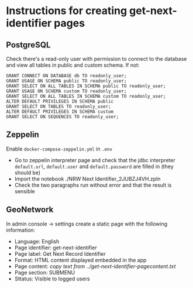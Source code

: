 # Instructions for creating get-next-identifier pages

## PostgreSQL

Check there's a read-only user with permission to connect to the database and view all tables in public and custom schema. If not:

	GRANT CONNECT ON DATABASE db TO readonly_user;
	GRANT USAGE ON SCHEMA public TO readonly_user;
	GRANT SELECT ON ALL TABLES IN SCHEMA public TO readonly_user;
	GRANT USAGE ON SCHEMA custom TO readonly_user;
	GRANT SELECT ON ALL TABLES IN SCHEMA custom TO readonly_user;
	ALTER DEFAULT PRIVILEGES IN SCHEMA public
	GRANT SELECT ON TABLES TO readonly_user;
	ALTER DEFAULT PRIVILEGES IN SCHEMA custom
	GRANT SELECT ON SEQUENCES TO readonly_user;

## Zeppelin

Enable `docker-compose-zeppelin.yml` in `.env`

* Go to zeppelin interpreter page and check that the jdbc interpreter `default.url`, `default.user` and `default.password` are filled in (they should be)
* Import the notebook ./NRW Next Identifier_2JUBZJ4VH.zpln
* Check the two paragraphs run without error and that the result is sensible

## GeoNetwork

In admin console -> settings create a static page with the following information:

* Language: English
* Page identifier: get-next-identifier
* Page label: Get Next Record Identifier
* Format: HTML content displayed embedded in the app
* Page content: *copy text from ../get-next-identifier-pagecontent.txt*
* Page section: SUBMENU
* Sttatus: Visible to logged users

